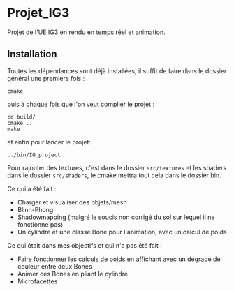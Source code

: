 # Projet_IG3
Projet de l'UE IG3 en rendu en temps réel et animation.

## Installation

Toutes les dépendances sont déjà installées, il suffit de faire dans le dossier général une première fois :

```console
cmake
```
puis à chaque fois que l'on veut compiler le projet :

```console
cd build/
cmake ..
make
```
et enfin pour lancer le projet:

```console
../bin/IG_project
```

Pour rajouter des textures, c'est dans le dossier ```src/textures``` et les shaders dans le dossier ```src/shaders```, le cmake mettra tout cela dans le dossier bin.

Ce qui a été fait : 
- Charger et visualiser des objets/mesh
- Blinn-Phong
- Shadowmapping (malgré le soucis non corrigé du sol sur lequel il ne fonctionne pas)
- Un cylindre et une classe Bone pour l'animation, avec un calcul de poids 

Ce qui était dans mes objectifs et qui n'a pas été fait :
- Faire fonctionner les calculs de poids en affichant avec un dégradé de couleur entre deux Bones
- Animer ces Bones en pliant le cylindre
- Microfacettes
